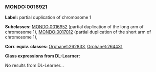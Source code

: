 
### [MONDO:0016921](http://purl.obolibrary.org/obo/MONDO_0016921)
**Label:** partial duplication of chromosome 1

**Subclasses:** [MONDO:0016952](http://purl.obolibrary.org/obo/MONDO_0016952) (partial duplication of the long arm of chromosome 1), [MONDO:0017012](http://purl.obolibrary.org/obo/MONDO_0017012) (partial duplication of the short arm of chromosome 1), 

**Corr. equiv. classes:** [Orphanet:262833](http://www.orpha.net/ORDO/Orphanet_262833), [Orphanet:264431](http://www.orpha.net/ORDO/Orphanet_264431), 

**Class expressions from DL-Learner:**

No results from DL-Learner...



